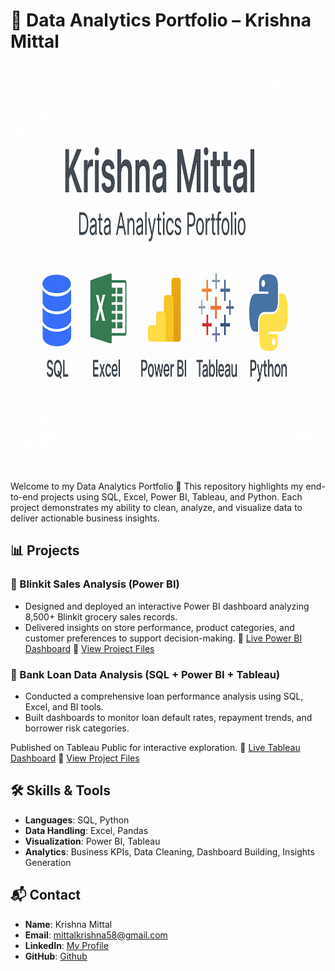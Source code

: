 # 📂 Data Analytics Portfolio – Krishna Mittal

<p align="center">
  <img src="./assets/Portfolio_Banner.png" alt="Portfolio Banner" width="800" height="650"/>
</p>

Welcome to my Data Analytics Portfolio 👋
This repository highlights my end-to-end projects using SQL, Excel, Power BI, Tableau, and Python.
Each project demonstrates my ability to clean, analyze, and visualize data to deliver actionable business insights.

## 📊 Projects
### 🛒 Blinkit Sales Analysis (Power BI)
- Designed and deployed an interactive Power BI dashboard analyzing 8,500+ Blinkit grocery sales records.
- Delivered insights on store performance, product categories, and customer preferences to support decision-making.
🔗 [Live Power BI Dashboard](https://app.powerbi.com/view?r=eyJrIjoiMDg1N2E4ZDEtNzZjMi00ZTQyLWFmMDEtZTdhYWVmYmUzODU5IiwidCI6ImVkNGI1YWIzLWM0MzctNGNiMi05NzczLTYzZDdlMTc0OWVhNyJ9)
🔗 [View Project Files](./Blinkit%20Data%20Analysis/Readme.md)


### 🏦 Bank Loan Data Analysis (SQL + Power BI + Tableau)
- Conducted a comprehensive loan performance analysis using SQL, Excel, and BI tools.
- Built dashboards to monitor loan default rates, repayment trends, and borrower risk categories.

Published on Tableau Public for interactive exploration.
🔗 [Live Tableau Dashboard](https://public.tableau.com/app/profile/krishna.mittal6200/viz/BankLoanDataAnalysis_17592567907460/SUMMARY)
🔗 [View Project Files](./Bank%20Loan%20Data%20Analytics/Readme.md)


## 🛠️ Skills & Tools
- **Languages**: SQL, Python
- **Data Handling**: Excel, Pandas
- **Visualization**: Power BI, Tableau
- **Analytics**: Business KPIs, Data Cleaning, Dashboard Building, Insights Generation

## 📬 Contact
- **Name**: Krishna Mittal
- **Email**: mittalkrishna58@gmail.com
- **LinkedIn**: [My Profile](https://www.linkedin.com/in/krishna-mittal-88382317a/)
- **GitHub**: [Github](https://github.com/krishnamittal2003)